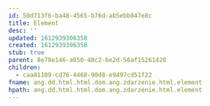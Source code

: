 ```yaml
---
id: 58d713f6-ba48-4565-b76d-ab5ebb847e8c
title: Element
desc: ''
updated: 1612939306358
created: 1612939306358
stub: true
parent: 8e78e146-a050-48c2-be2d-56af15261428
children:
  - caa81109-cd76-4468-90d8-e9497cd51f22
fname: ang.dd.html.html.dom.ang.zdarzenie.html.element
hpath: ang.dd.html.html.dom.ang.zdarzenie.html.element
---
```



